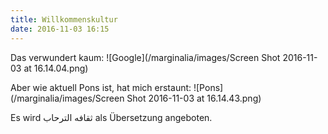 ```yaml
---
title: Willkommenskultur
date: 2016-11-03 16:15
---
```


Das verwundert kaum: ![Google](/marginalia/images/Screen Shot 2016-11-03 at 16.14.04.png)

Aber wie aktuell Pons ist, hat mich erstaunt: ![Pons](/marginalia/images/Screen Shot 2016-11-03 at 16.14.43.png)

Es wird ثقافه الترحاب als Übersetzung angeboten.

